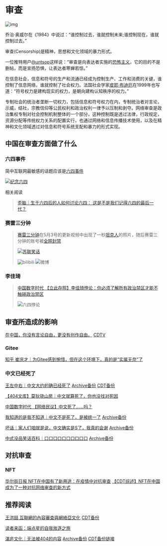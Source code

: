 # 审查

![img](imgs/一开始.jpg)

乔治·奥威尔在《1984》中说过：“谁控制过去，谁就控制未来;谁控制现在，谁就控制过去。”

审查(Censorship)是精神，思想和文化领域的暴力形式。

一位推特用户[@untsop](https://twitter.com/untsop/status/1075203376608993280)这样说：“审查是向表达者实施的[恐怖主义](https://zh.wikipedia.org/zh-cn/恐怖主义)，它的目的不是删帖，而是宣扬恐惧，让表达者寒蝉若惊。”

在信息社会，信息和符号的生产和流通已经成为控制生产、工作和消费的关键，谁控制了信息网络，谁就控制了社会权力。法国社会学家[皮耶·布迪厄](https://zh.wikipedia.org/zh-cn/皮耶·布迪厄)在1999年也写道：“符号权力是建构现实的权力，是朝向建构认知秩序的权力。”

专制社会的统治者垄断一切权力，包括信息和符号权力在内，专制统治者对言论，示威，结社，宗教信仰等公民权利和政治权利一律予以压制和剥夺。网络审查是政治集权专制对社会控制机制整体的一个部分，这种控制既是透过法律，行政规定，资源分配等传统权力关系的配置实行，也通过网络和信息传播技术使用，以及在精神和文化领域透过对信息和符号系统支配和暴力的形式实现。

## 中国在审查方面做了什么

### 六四事件

简中互联网最敏感的话题应该是[六四事件](https://zh.wikipedia.org/zh-cn/六四事件)

[![纪念六四](imgs/纪念六四.webp)](https://chinadigitaltimes.net/chinese/682569.html)

相关阅读
>[歪脑｜生于六四后的人如何讨论六四： 这是不是我们记得六四的最后一代？](https://www.wainao.me/wainao-reads/last-generation-remembering-june-fourth-06032022)

### 赛雷三分钟

>[赛雷三分钟](https://zh.wikipedia.org/zh-cn/赛雷_(自媒体))在5月3号的更新视频中出现了一秒[坦克人](https://zh.wikipedia.org/zh-cn/坦克人)的照片，随后赛雷三分钟的账号被[全网封禁](https://chinadigitaltimes.net/chinese/681643.html)
>
>[![苏联笑话](imgs/苏联笑话_赛雷三分钟.webp)](https://chinadigitaltimes.net/chinese/681671.html)
>
>![bilibili](imgs/赛雷被封-bilibili.jpg) ![微博](imgs/赛雷被封-微博.jpg)

### 李佳琦

>[中国数字时代 【立此存照】李佳琦悖论：你必须了解所有政治禁区才能不触碰政治禁区](https://chinadigitaltimes.net/chinese/682665.html)
>
>![六四悖论](imgs/六四悖论.jpg)

## 审查所造成的影响

[在中国，你没有言论自由，更没有创作自由。](https://www.youtube.com/watch?v=FNq_QYFa7s4) [CDTV](https://chinadigitaltimes.net/chinese/680591.html)

### Gitee

[知乎 崔庆才｜为Gitee感到惋惜，但在这个环境下，真的是“实属无奈”了](https://chinadigitaltimes.net/chinese/681657.html)

### 中文已经死了

[王左中右｜中文大约的确已经死了](https://mp.weixin.qq.com/s/GZKMemoSIDtKBKOI6orVsQ) [Archive备份](https://archive.ph/Ga8Lw) [CDT备份](https://chinadigitaltimes.net/chinese/681744.html)

[【404文库】莫狄骁山房｜中文就算死了，你也没找对死因](https://chinadigitaltimes.net/chinese/681809.html)

[中国数字时代 【网络民议】中文死了……吗？](https://chinadigitaltimes.net/chinese/681800.html)

[我知道的是我不知道｜中文不是死了，是被统一了](https://mp.weixin.qq.com/s/CK0QNwuUTAbtWmUy-37h8A) [Archive备份](https://archive.ph/UGg6Y)

[坏话｜家人们咱就是说，中文确实是S了，我真的会谢](https://mp.weixin.qq.com/s/9Ql0EaDMgjr1NbsBdwsZRg) [Archive备份](https://archive.ph/IWcra)

[中式没品笑话百科｜口口口口口口口口口口](https://mp.weixin.qq.com/s/Yl5TZ83pFGLZoEKyzv7C6g) [Archive备份](https://archive.ph/LuuND)

## 对抗审查

### NFT

[华尔街日报 NFT在中国有了新用途：在疫情中对抗审查](https://cn.wsj.com/articles/nft在中国有了新用途-在疫情中对抗审查-11653306611) [【CDT综述】NFT在中国成为了一种对抗网络审查的新方式](https://chinadigitaltimes.net/chinese/681884.html)

## 推荐阅读

[王洪喆 互聯網的內容審查與網絡亞文化](https://web.archive.org/web/20140210233543/https://www.cuhk.edu.hk/ics/21c/issue/articles/119_0908064.pdf) [CDT备份](https://chinadigitaltimes.net/space/王洪喆：从“草泥马”事件看中国互联网的内容审查、网络文本抵抗与网民亚文化)

[读者来函：端点星的自我放逐之旅](https://matters.news/@ngocncat/42146-读者来函-端点星的自我放逐之旅-bafyreihncqhk3lavhdlsd35v6mcaw3umqzpmofs4y6bzn6hazzxk64nyie)

[湛庐文化｜无法被404的内容](https://mp.weixin.qq.com/s/R2GOkV6wc_8TVpCNIW_zug) [Archive备份](https://archive.ph/2aeqc) [CDT备份链接](https://chinadigitaltimes.net/chinese/680820.html)
